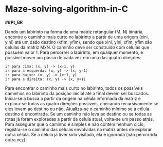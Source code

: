 ﻿# Maze-solving-algorithm-in-C
 
**##Pt_BR**

Dando um labirinto na forma de uma matriz retangular (M, N) binária, encontre o caminho mais curto no labirinto a partir de uma origem (xini, yini) até um dado destino (xfim, yfim), sendo que xini, yini, xfim, yfim são células da matriz MxN. O caminho deve ser construído com células que possuem valor 1. Para percorrer o labirinto, em qualquer momento, é possível mover um passo de cada vez em uma das quatro direções:

    ir para cima: (x, y) -> (x-1, y)
    ir para a esquerda: (x, y) -> (x, y-1)
    ir para baixo: (x, y) -> (x+1, y)
    ir para a direita: (x, y) -> (x, y+1)
Para encontrar o caminho mais curto no labirinto, todos os possíveis caminhos no labirinto da posição inicial até a final devem ser buscados. Inicia-se a busca a partir da origem na célula informada da matriz e explora-se todas as quatro direções possíveis, checando recursivamente se eles levam ao destino ou não. Atualiza-se o caminho mínimo se a célula destino é encontrada. Se um caminho não leva ao destino ou se todas as rotas já foram exploradas a partir da célula atual, volta-se um passo atrás. Para assegurar que o caminho é simples e não contém nenhum ciclo, registra-se o caminho das células envolvidas na matriz antes de explorar outra célula. Se a célula ja tiver sido visitada, ela é ignorada (não percorrida outra vez).
